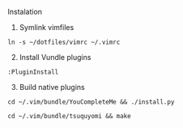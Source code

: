 Instalation

1. Symlink vimfiles

`ln -s ~/dotfiles/vimrc ~/.vimrc`

2. Install Vundle plugins

`:PluginInstall`

3. Build native plugins

`cd ~/.vim/bundle/YouCompleteMe && ./install.py`

`cd ~/.vim/bundle/tsuquyomi && make`


